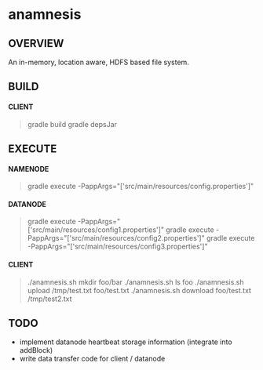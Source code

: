 # anamnesis
## OVERVIEW
An in-memory, location aware, HDFS based file system.

## BUILD
#### CLIENT
> gradle build
> gradle depsJar

## EXECUTE
#### NAMENODE
> gradle execute -PappArgs="['src/main/resources/config.properties']"
#### DATANODE
> gradle execute -PappArgs="['src/main/resources/config1.properties']"
> gradle execute -PappArgs="['src/main/resources/config2.properties']"
> gradle execute -PappArgs="['src/main/resources/config3.properties']"
#### CLIENT
> ./anamnesis.sh mkdir foo/bar
> ./anamnesis.sh ls foo
> ./anamnesis.sh upload /tmp/test.txt foo/test.txt
> ./anamnesis.sh download foo/test.txt /tmp/test2.txt

## TODO
- implement datanode heartbeat storage information (integrate into addBlock)
- write data transfer code for client / datanode
